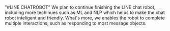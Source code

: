 "#LINE CHATROBOT"
We plan to continue finishing the LINE chat robot, including more techinues such as ML and NLP which helps to make the chat robot inteligent and friendly. What's more, we enables the robot to complete multiple interactions, such as responding to most message objects.
